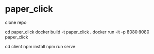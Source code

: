# paper_click

clone repo

cd paper_click
  docker build -t paper_click .
  docker run -it -p 8080:8080 paper_click

cd client
  npm install
  npm run serve
